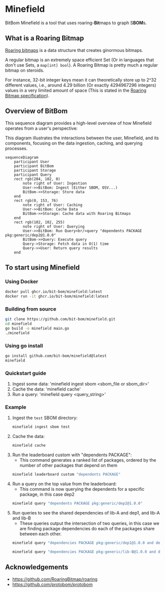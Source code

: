 # Minefield

BitBom Minefield is a tool that uses roaring-**Bit**maps to graph S**BOM**s.

## What is a Roaring Bitmap

[Roaring bitmaps](https://github.com/RoaringBitmap/roaring) is a data structure that creates ginormous bitmaps.

A regular bitmap is an extremely space efficient Set (Or in languages that don't use Sets, a `map[int] bool`). A Roaring Bitmap is pretty much a regular bitmap on steroids.

For instance, 32-bit integer keys mean it can theoretically store up to 2^32 different values, i.e., around 4.29 billion (Or exactly 4294967296 integers) values in a very limited amount of space (This is stated in the [Roaring Bitmap specification](https://github.com/RoaringBitmap/RoaringFormatSpec?tab=readme-ov-file#standard-32-bit-roaring-bitmap)).

## Overview of BitBom

This sequence diagram provides a high-level overview of how Minefield operates from a user's perspective:

This diagram illustrates the interactions between the user, Minefield, and its components, focusing on the data ingestion, caching, and querying processes.

```mermaid
sequenceDiagram
    participant User
    participant BitBom
    participant Storage
    participant Query
    rect rgb(204, 102, 0)
        note right of User: Ingestion
        User->>BitBom: Ingest (Either SBOM, OSV...)
        BitBom->>Storage: Store data
    end
    rect rgb(0, 153, 76)
        note right of User: Caching
        User->>BitBom: Cache Data
        BitBom->>Storage: Cache data with Roaring Bitmaps
    end
    rect rgb(102, 102, 255)
        note right of User: Querying
        User->>BitBom: Run Query<br/>query "dependents PACKAGE pkg:generic/dep2@1.0.0"
        BitBom->>Query: Execute query
        Query->Storage: Fetch data in O(1) time
        Query->>User: Return query results
    end
```

## To start using Minefield

### Using Docker

```sh
docker pull ghcr.io/bit-bom/minefield:latest
docker run -it ghcr.io/bit-bom/minefield:latest
```

### Building from source

```sh
git clone https://github.com/bit-bom/minefield.git
cd minefield
go build -o minefield main.go
./minefield
```

### Using go install

```sh
go install github.com/bit-bom/minefield@latest
minefield
```

### Quickstart guide

1. Ingest some data: 'minefield ingest sbom <sbom_file or sbom_dir>'  
2. Cache the data: 'minefield cache'
3. Run a query: 'minefield query <query_string>'

### Example

1. Ingest the `test` SBOM directory:
    ```sh
    minefield ingest sbom test
    ```
2. Cache the data:
    ```sh
    minefield cache
    ```
3. Run the leaderboard custom with "dependents PACKAGE":
    - This command generates a ranked list of packages, ordered by the number of other packages that depend on them
    ```sh
    minefield leaderboard custom "dependents PACKAGE"
    ```
4. Run a query on the top value from the leaderboard:
    - This command is now querying the dependents for a specific package, in this case dep2
    ```sh
    minefield query "dependents PACKAGE pkg:generic/dep2@1.0.0" 
    ```
5. Run queries to see the shared dependencies of lib-A and dep1, and lib-A and lib-B
    - These queries output the intersection of two queries, in this case we are finding package dependencies do each of the packages share between each other.
    ```sh
    minefield query "dependencies PACKAGE pkg:generic/dep1@1.0.0 and dependencies PACKAGE pkg:generic/lib-A@1.0.0" 
    ```
    ```sh
    minefield query "dependencies PACKAGE pkg:generic/lib-B@1.0.0 and dependencies PACKAGE pkg:generic/lib-A@1.0.0" 
    ```
   

## Acknowledgements

- https://github.com/RoaringBitmap/roaring
- https://github.com/protobom/protobom